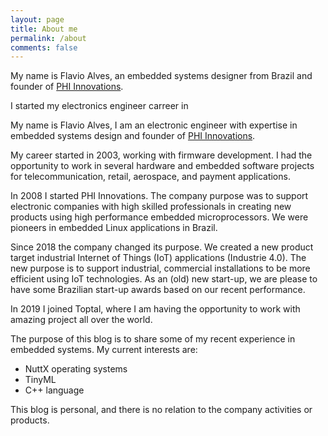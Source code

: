 ```yaml
---
layout: page
title: About me
permalink: /about
comments: false
---
```


<div class="row justify-content-between">
<div class="col-md-8 pr-5">

<p>My name is Flavio Alves, an embedded systems designer from Brazil and founder of <a href="http://www.phiinnovations.com/en">PHI Innovations</a>.

<p> I started my electronics engineer carreer in 


<p>My name is Flavio Alves, I am an electronic engineer with expertise in embedded systems design and founder of <a href="http://www.phiinnovations.com/en">PHI Innovations</a>.</p>

<p>My career started in 2003, working with firmware development. I had the opportunity to work in several hardware and embedded software projects for telecommunication, retail, aerospace, and payment applications.</p>

<p>In 2008 I started PHI Innovations. The company purpose was to support electronic companies with high skilled professionals in creating new products using high performance embedded microprocessors. We were pioneers in embedded Linux applications in Brazil.</p>

<p>Since 2018 the company changed its purpose. We created a new product target industrial Internet of Things (IoT) applications (Industrie 4.0). The new purpose is to support industrial, commercial installations to be more efficient using IoT technologies. As an (old) new start-up, we are please to have some Brazilian start-up awards based on our recent performance.</p>

<p>In 2019 I joined Toptal, where I am having the opportunity to work with amazing project all over the world.</p>

<p>The purpose of this blog is to share some of my recent experience in embedded systems. My current interests are:</p>

<ul>
<li>NuttX operating systems
<li>TinyML
<li>C++ language
</ul>

<p>This blog is personal, and there is no relation to the company activities or products.</p>


</div>
</div>
</div>
